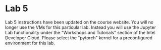 # Lab 5

Lab 5 instructions have been updated on the course website. You will no longer use the VMs for this particular lab. Instead you will use the Jupyter Lab functionality under the "Workshops and Tutorials" section of the Intel Developer Cloud. Please select the "pytorch" kernel for a preconfigured environment for this lab. 